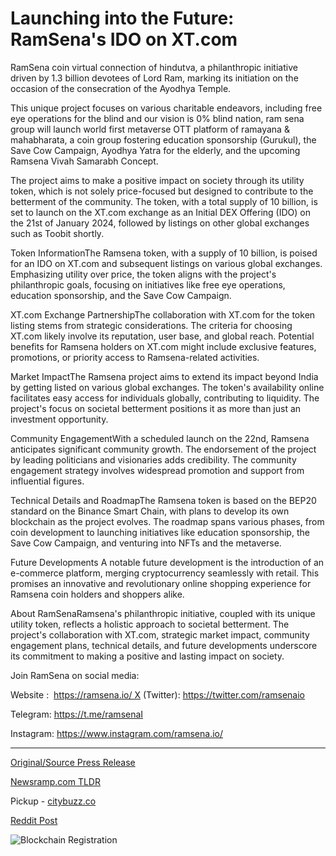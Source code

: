 # Launching into the Future: RamSena's IDO on XT.com

RamSena coin virtual connection of hindutva, a philanthropic initiative driven by 1.3 billion devotees of Lord Ram, marking its initiation on the occasion of the consecration of the Ayodhya Temple.

This unique project focuses on various charitable endeavors, including free eye operations for the blind and our vision is 0% blind nation, ram sena group will launch world first metaverse OTT platform of ramayana & mahabharata, a coin group fostering education sponsorship (Gurukul), the Save Cow Campaign, Ayodhya Yatra for the elderly, and the upcoming Ramsena Vivah Samarabh Concept.

The project aims to make a positive impact on society through its utility token, which is not solely price-focused but designed to contribute to the betterment of the community. The token, with a total supply of 10 billion, is set to launch on the XT.com exchange as an Initial DEX Offering (IDO) on the 21st of January 2024, followed by listings on other global exchanges such as Toobit shortly.

Token InformationThe Ramsena token, with a supply of 10 billion, is poised for an IDO on XT.com and subsequent listings on various global exchanges. Emphasizing utility over price, the token aligns with the project's philanthropic goals, focusing on initiatives like free eye operations, education sponsorship, and the Save Cow Campaign.

XT.com Exchange PartnershipThe collaboration with XT.com for the token listing stems from strategic considerations. The criteria for choosing XT.com likely involve its reputation, user base, and global reach. Potential benefits for Ramsena holders on XT.com might include exclusive features, promotions, or priority access to Ramsena-related activities.

Market ImpactThe Ramsena project aims to extend its impact beyond India by getting listed on various global exchanges. The token's availability online facilitates easy access for individuals globally, contributing to liquidity. The project's focus on societal betterment positions it as more than just an investment opportunity.

Community EngagementWith a scheduled launch on the 22nd, Ramsena anticipates significant community growth. The endorsement of the project by leading politicians and visionaries adds credibility. The community engagement strategy involves widespread promotion and support from influential figures.

Technical Details and RoadmapThe Ramsena token is based on the BEP20 standard on the Binance Smart Chain, with plans to develop its own blockchain as the project evolves. The roadmap spans various phases, from coin development to launching initiatives like education sponsorship, the Save Cow Campaign, and venturing into NFTs and the metaverse.

Future Developments A notable future development is the introduction of an e-commerce platform, merging cryptocurrency seamlessly with retail. This promises an innovative and revolutionary online shopping experience for Ramsena coin holders and shoppers alike.

About RamSenaRamsena's philanthropic initiative, coupled with its unique utility token, reflects a holistic approach to societal betterment. The project's collaboration with XT.com, strategic market impact, community engagement plans, technical details, and future developments underscore its commitment to making a positive and lasting impact on society.

Join RamSena on social media:

Website :  https://ramsena.io/ X (Twitter): https://twitter.com/ramsenaio

Telegram: https://t.me/ramsenaI

Instagram: https://www.instagram.com/ramsena.io/ 

---

[Original/Source Press Release](https://blockchainwire.io/press-release/launching-into-the-future-ramsenas-ido-on-xtcom)
                    

[Newsramp.com TLDR](https://newsramp.com/curated-news/ramsena-coin-to-launch-on-xt-com-exchange-for-philanthropic-initiatives/887c562d385be9bcc60e83227949de6a) 


Pickup - [citybuzz.co](https://citybuzz.co/2024/01/20/ramsena-coin-launches-ido-on-xt-com-heralding-a-philanthropic-vision)
 



[Reddit Post](https://www.reddit.com/r/CryptoNewsInfo/comments/1avdt5s/ramsena_coin_to_launch_on_xtcom_exchange_for/) 



![Blockchain Registration](https://cdn.newsramp.app/blockchainwire/qrcode/242/11/glowW0Iu.webp)
